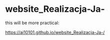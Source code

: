 # website_Realizacja-Ja-

this will be more practical:

https://ai10101.github.io/website_Realizacja-Ja-/
